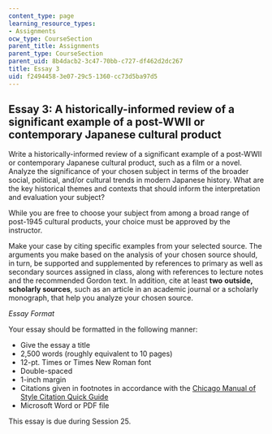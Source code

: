 ```yaml
---
content_type: page
learning_resource_types:
- Assignments
ocw_type: CourseSection
parent_title: Assignments
parent_type: CourseSection
parent_uid: 8b4dacb2-3c47-70bb-c727-df462d2dc267
title: Essay 3
uid: f2494458-3e07-29c5-1360-cc73d5ba97d5
---
```


Essay 3: A historically-informed review of a significant example of a post-WWII or contemporary Japanese cultural product
-------------------------------------------------------------------------------------------------------------------------

Write a historically-informed review of a significant example of a post-WWII or contemporary Japanese cultural product, such as a film or a novel. Analyze the significance of your chosen subject in terms of the broader social, political, and/or cultural trends in modern Japanese history. What are the key historical themes and contexts that should inform the interpretation and evaluation your subject?

While you are free to choose your subject from among a broad range of post-1945 cultural products, your choice must be approved by the instructor.

Make your case by citing specific examples from your selected source. The arguments you make based on the analysis of your chosen source should, in turn, be supported and supplemented by references to primary as well as secondary sources assigned in class, along with references to lecture notes and the recommended Gordon text. In addition, cite at least **two** **outside, scholarly sources**, such as an article in an academic journal or a scholarly monograph, that help you analyze your chosen source.

_Essay Format_

Your essay should be formatted in the following manner:

*   Give the essay a title
*   2,500 words (roughly equivalent to 10 pages)
*   12-pt. Times or Times New Roman font
*   Double-spaced
*   1-inch margin
*   Citations given in footnotes in accordance with the [Chicago Manual of Style Citation Quick Guide](http://www.chicagomanualofstyle.org/tools_citationguide.html)
*   Microsoft Word or PDF file

This essay is due during Session 25.